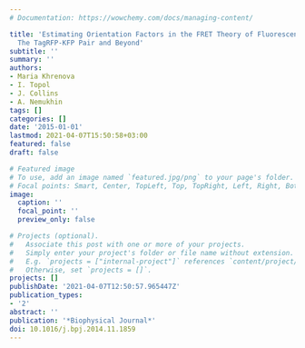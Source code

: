 ```yaml
---
# Documentation: https://wowchemy.com/docs/managing-content/

title: 'Estimating Orientation Factors in the FRET Theory of Fluorescent Proteins:
  The TagRFP-KFP Pair and Beyond'
subtitle: ''
summary: ''
authors:
- Maria Khrenova
- I. Topol
- J. Collins
- A. Nemukhin
tags: []
categories: []
date: '2015-01-01'
lastmod: 2021-04-07T15:50:58+03:00
featured: false
draft: false

# Featured image
# To use, add an image named `featured.jpg/png` to your page's folder.
# Focal points: Smart, Center, TopLeft, Top, TopRight, Left, Right, BottomLeft, Bottom, BottomRight.
image:
  caption: ''
  focal_point: ''
  preview_only: false

# Projects (optional).
#   Associate this post with one or more of your projects.
#   Simply enter your project's folder or file name without extension.
#   E.g. `projects = ["internal-project"]` references `content/project/deep-learning/index.md`.
#   Otherwise, set `projects = []`.
projects: []
publishDate: '2021-04-07T12:50:57.965447Z'
publication_types:
- '2'
abstract: ''
publication: '*Biophysical Journal*'
doi: 10.1016/j.bpj.2014.11.1859
---
```

